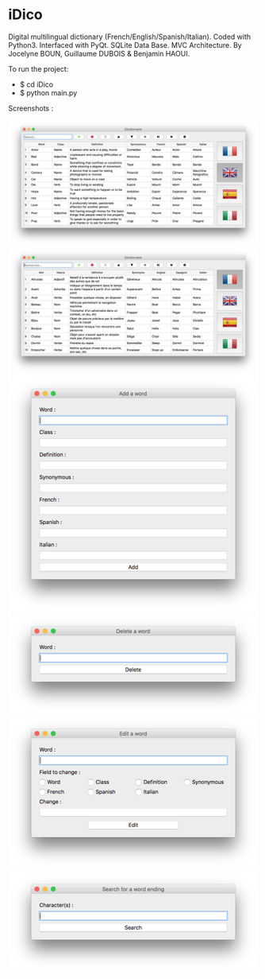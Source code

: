 # iDico
Digital multilingual dictionary (French/English/Spanish/Italian). Coded with Python3. Interfaced with PyQt. SQLite Data Base.
MVC Architecture.
By Jocelyne BOUN, Guillaume DUBOIS & Benjamin HAOUI.

To run the project:

- $ cd iDico
- $ python main.py

Screenshots :

![alt tag](https://github.com/zirkis/iDico/blob/master/img/screenshots/Capture%20d’écran%202016-04-13%20à%2014.49.47.png)
![alt tag](https://github.com/zirkis/iDico/blob/master/img/screenshots/Capture%20d’écran%202016-04-13%20à%2014.50.07.png)
![alt tag](https://github.com/zirkis/iDico/blob/master/img/screenshots/Capture%20d’écran%202016-04-13%20à%2014.50.17.png)
![alt tag](https://github.com/zirkis/iDico/blob/master/img/screenshots/Capture%20d’écran%202016-04-13%20à%2014.50.39.png)
![alt tag](https://github.com/zirkis/iDico/blob/master/img/screenshots/Capture%20d’écran%202016-04-13%20à%2014.50.46.png)
![alt tag](https://github.com/zirkis/iDico/blob/master/img/screenshots/Capture%20d’écran%202016-04-13%20à%2014.50.59.png)

